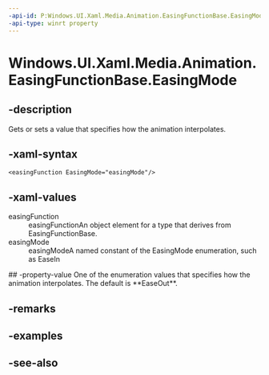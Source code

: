 ```yaml
---
-api-id: P:Windows.UI.Xaml.Media.Animation.EasingFunctionBase.EasingMode
-api-type: winrt property
---
```


<!-- Property syntax
public Windows.UI.Xaml.Media.Animation.EasingMode EasingMode { get;  set; }
-->

# Windows.UI.Xaml.Media.Animation.EasingFunctionBase.EasingMode

## -description
Gets or sets a value that specifies how the animation interpolates.



## -xaml-syntax
```xaml
<easingFunction EasingMode="easingMode"/>
```


## -xaml-values
<dl><dt>easingFunction</dt><dd>easingFunctionAn object element for a type that derives from EasingFunctionBase.</dd>
<dt>easingMode</dt><dd>easingModeA named constant of the EasingMode enumeration, such as EaseIn</dd>
</dl>
## -property-value
One of the enumeration values that specifies how the animation interpolates. The default is **EaseOut**.

## -remarks

## -examples

## -see-also
